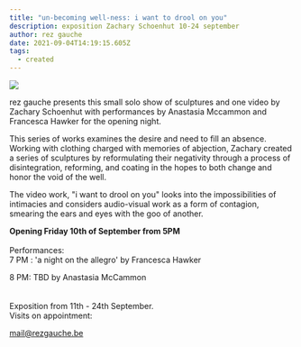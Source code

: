 ```yaml
---
title: "un-becoming well-ness: i want to drool on you"
description: exposition Zachary Schoenhut 10-24 september
author: rez gauche
date: 2021-09-04T14:19:15.605Z
tags:
  - created
---
```

![](/static/img/unbecoming-wellness.jpg)

rez gauche presents this small solo show of sculptures and one video by Zachary Schoenhut with performances by Anastasia Mccammon and Francesca Hawker for the opening night. ﻿

This series of works examines the desire and need to fill an absence. Working with clothing charged with memories of abjection, Zachary created a series of sculptures by reformulating their negativity through a process of disintegration, reforming, and coating in the hopes to both change and honor the void of the well. 

The video work, "i want to drool on you" looks into the impossibilities of intimacies and considers audio-visual work as a form of contagion, smearing the ears and eyes with the goo of another.



﻿**Opening Friday 10th of September from 5PM**\
\
Performances:\
7 PM : 'a night on the allegro' by Francesca Hawker

8 PM: TBD by Anastasia McCammon\
\
\
Exposition from 11th - 24th September.\
Visits on appointment: 

[mail@rezgauche.be](mailto:%20mail@rezgauche.be)